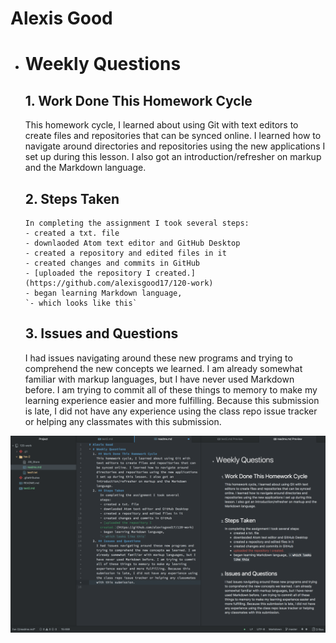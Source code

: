 # Alexis Good
- # Weekly Questions
  ## 1. Work Done This Homework Cycle
    This homework cycle, I learned about using Git with text editors to create files and repositories that can be synced online. I learned how to navigate around directories and repositories using the new applications I set up during this lesson. I also got an introduction/refresher on markup and the Markdown language.
  ## 2. Steps Taken
      In completing the assignment I took several steps:
      - created a txt. file
      - downlaoded Atom text editor and GitHub Desktop
      - created a repository and edited files in it
      - created changes and commits in GitHub
      - [uploaded the repository I created.](https://github.com/alexisgood17/120-work)
      - began learning Markdown language,
      `- which looks like this`
  ## 3. Issues and Questions
    I had issues navigating around these new programs and trying to comprehend the new concepts we learned. I am already somewhat familiar with markup languages, but I have never used Markdown before. I am trying to commit all of these things to memory to make my learning experience easier and more fulfilling. Because this submission is late, I did not have any experience using the class repo issue tracker or helping any classmates with this submission.

![image of my editor](screenshoteditor.png)
